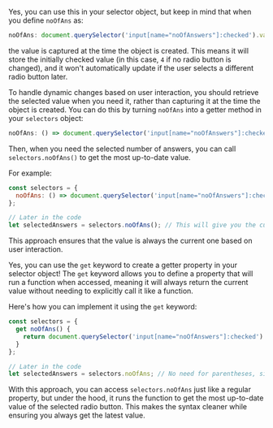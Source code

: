 Yes, you can use this in your selector object, but keep in mind that when you define `noOfAns` as:

```js
noOfAns: document.querySelector('input[name="noOfAnswers"]:checked').value,
```

the value is captured at the time the object is created. This means it will store the initially checked value (in this case, `4` if no radio button is changed), and it won't automatically update if the user selects a different radio button later.

To handle dynamic changes based on user interaction, you should retrieve the selected value when you need it, rather than capturing it at the time the object is created. You can do this by turning `noOfAns` into a getter method in your `selectors` object:

```js
noOfAns: () => document.querySelector('input[name="noOfAnswers"]:checked').value,
```

Then, when you need the selected number of answers, you can call `selectors.noOfAns()` to get the most up-to-date value.

For example:

```js
const selectors = {
  noOfAns: () => document.querySelector('input[name="noOfAnswers"]:checked').value,
};

// Later in the code
let selectedAnswers = selectors.noOfAns(); // This will give you the current value of the checked radio button
``` 

This approach ensures that the value is always the current one based on user interaction.

Yes, you can use the `get` keyword to create a getter property in your selector object! The `get` keyword allows you to define a property that will run a function when accessed, meaning it will always return the current value without needing to explicitly call it like a function.

Here's how you can implement it using the `get` keyword:

```js
const selectors = {
  get noOfAns() {
    return document.querySelector('input[name="noOfAnswers"]:checked').value;
  }
};

// Later in the code
let selectedAnswers = selectors.noOfAns; // No need for parentheses, since it's now a getter
```

With this approach, you can access `selectors.noOfAns` just like a regular property, but under the hood, it runs the function to get the most up-to-date value of the selected radio button. This makes the syntax cleaner while ensuring you always get the latest value.